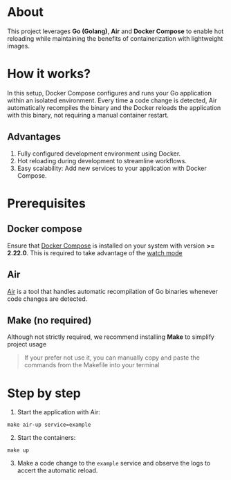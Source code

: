 # About

This project leverages **Go (Golang)**, **Air** and **Docker Compose** to enable hot reloading while maintaining the benefits of containerization with lightweight images.

# How it works?

In this setup, Docker Compose configures and runs your Go application within an isolated environment. Every time a code change is detected, Air automatically recompiles the binary and the Docker reloads the application with this binary, not requiring a manual container restart.

## Advantages

1. Fully configured development environment using Docker.
2. Hot reloading during development to streamline workflows.
3. Easy scalability: Add new services to your application with Docker Compose.

# Prerequisites

## Docker compose

Ensure that [Docker Compose](https://docs.docker.com/compose/compose-file/) is installed on your system with version **>= 2.22.0**. This is required to take advantage of the [watch mode](https://docs.docker.com/compose/how-tos/file-watch/)


## Air

[Air](https://github.com/air-verse/air) is a tool that handles automatic recompilation of Go binaries whenever code changes are detected.


## Make (no required)

Although not strictly required, we recommend installing **Make** to simplify project usage

> If your prefer not use it, you can manually copy and paste the commands from the Makefile into your terminal


# Step by step

1. Start the application with Air:
```
make air-up service=example
```
2. Start the containers:
```
make up
```
3. Make a code change to the ```example``` service and observe the logs to accert the automatic reload.
